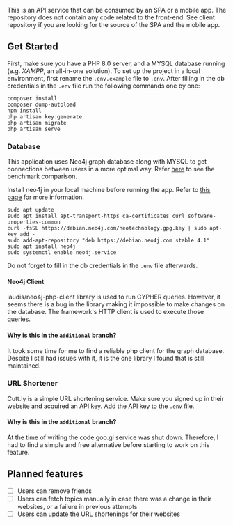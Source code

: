 This is an API service that can be consumed by an SPA or a mobile app.
The repository does not contain any code related to the front-end. See client repository if you are looking for the source of the SPA and the mobile app.

## Get Started
First, make sure you have a PHP 8.0 server, and a MYSQL database running (e.g. *XAMPP*, an all-in-one solution).
To set up the project in a local environment, first rename the `.env.example` file to `.env`. After filling in the db credentials in the `.env` file run the following commands one by one:

    composer install
    composer dump-autoload
    npm install
    php artisan key:generate
    php artisan migrate
    php artisan serve

### Database
This application uses Neo4j graph database along with MYSQL to get connections between users in a more optimal way.
Refer [here](https://neo4j.com/news/how-much-faster-is-a-graph-database-really/) to see the benchmark comparison.

Install neo4j in your local machine before running the app. Refer to [this page](https://www.digitalocean.com/community/tutorials/how-to-install-and-configure-neo4j-on-ubuntu-20-04) for more information.

    sudo apt update
    sudo apt install apt-transport-https ca-certificates curl software-properties-common
    curl -fsSL https://debian.neo4j.com/neotechnology.gpg.key | sudo apt-key add -
    sudo add-apt-repository "deb https://debian.neo4j.com stable 4.1"
    sudo apt install neo4j
    sudo systemctl enable neo4j.service
Do not forget to fill in the db credentials in the `.env` file afterwards.

#### Neo4j Client
laudis/neo4j-php-client library is used to run CYPHER queries. However, it seems there is a bug in the library making it impossible to make changes on the database. The framework's HTTP client is used to execute those queries.

#### Why is this in the `additional` branch?
It took some time for me to find a reliable php client for the graph database. Despite I still had issues with it, it is the one library I found that is still maintained. 
### URL Shortener
Cutt.ly is a simple URL shortening service. Make sure you signed up in their website and acquired an API key. Add the API key to the `.env` file.
#### Why is this in the `additional` branch?
At the time of writing the code goo.gl service was shut down. Therefore, I had to find a simple and free alternative before starting to work on this feature.

## Planned features
- [ ] Users can remove friends
- [ ] Users can fetch topics manually in case there was a change in their websites, or a failure in previous attempts
- [ ] Users can update the URL shortenings for their websites
